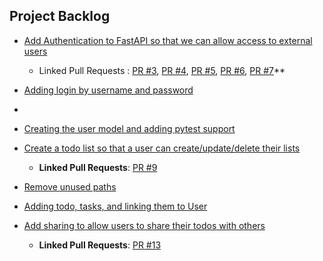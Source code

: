 ## Project Backlog

- [Add Authentication to FastAPI so that we can allow access to external users](https://github.com/misraX/fastapi-todo/issues/1)
    - Linked Pull Requests : [PR #3](https://github.com/misraX/fastapi-todo/pull/3), [PR #4](https://github.com/misraX/fastapi-todo/pull/4), [PR #5](https://github.com/misraX/fastapi-todo/pull/5), [PR #6](https://github.com/misraX/fastapi-todo/pull/6), [PR #7](https://github.com/misraX/fastapi-todo/pull/7)**


- [Adding login by username and password](https://github.com/misraX/fastapi-todo/pull/6)
-
- [Creating the user model and adding pytest support](https://github.com/misraX/fastapi-todo/pull/4)

- [Create a todo list so that a user can create/update/delete their lists](https://github.com/misraX/fastapi-todo/issues/2)
    - **Linked Pull Requests**: [PR #9](https://github.com/misraX/fastapi-todo/pull/9)

- [Remove unused paths](https://github.com/misraX/fastapi-todo/pull/5)


- [Adding todo, tasks, and linking them to User](https://github.com/misraX/fastapi-todo/pull/9)

- [Add sharing to allow users to share their todos with others](https://github.com/misraX/fastapi-todo/issues/12)
    - **Linked Pull Requests**: [PR #13](https://github.com/misraX/fastapi-todo/pull/13)
